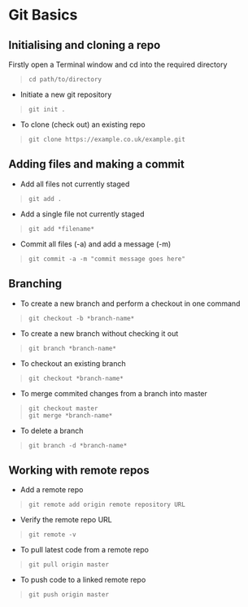 # Git Basics

## Initialising and cloning a repo

Firstly open a Terminal window and cd into the required directory

>     cd path/to/directory

* Initiate a new git repository

>     git init .

* To clone (check out) an existing repo

>     git clone https://example.co.uk/example.git

## Adding files and making a commit

* Add all files not currently staged

>     git add .

* Add a single file not currently staged

>     git add *filename*

* Commit all files (-a) and add a message (-m)

>     git commit -a -m "commit message goes here"

## Branching

* To create a new branch and perform a checkout in one command

>     git checkout -b *branch-name*

* To create a new branch without checking it out

>     git branch *branch-name*

* To checkout an existing branch

>     git checkout *branch-name*

* To merge commited changes from a branch into master

>     git checkout master
>     git merge *branch-name*

* To delete a branch

>     git branch -d *branch-name*

## Working with remote repos

* Add a remote repo

>     git remote add origin remote repository URL

* Verify the remote repo URL

>     git remote -v

* To pull latest code from a remote repo

>     git pull origin master

* To push code to a linked remote repo

>     git push origin master
